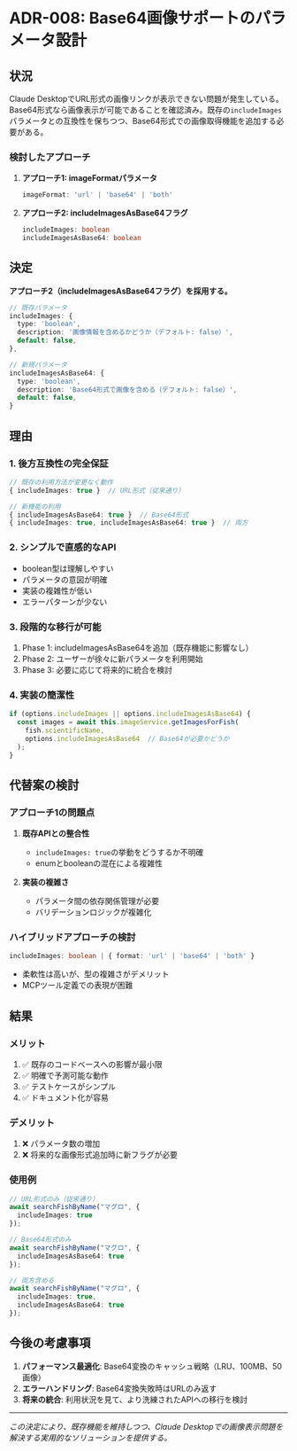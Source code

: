 # ADR-008: Base64画像サポートのパラメータ設計

## 状況

Claude DesktopでURL形式の画像リンクが表示できない問題が発生している。Base64形式なら画像表示が可能であることを確認済み。既存の`includeImages`パラメータとの互換性を保ちつつ、Base64形式での画像取得機能を追加する必要がある。

### 検討したアプローチ

1. **アプローチ1: imageFormatパラメータ**
   ```typescript
   imageFormat: 'url' | 'base64' | 'both'
   ```

2. **アプローチ2: includeImagesAsBase64フラグ**
   ```typescript
   includeImages: boolean
   includeImagesAsBase64: boolean
   ```

## 決定

**アプローチ2（includeImagesAsBase64フラグ）を採用する。**

```typescript
// 既存パラメータ
includeImages: {
  type: 'boolean',
  description: '画像情報を含めるかどうか（デフォルト: false）',
  default: false,
},

// 新規パラメータ
includeImagesAsBase64: {
  type: 'boolean',
  description: 'Base64形式で画像を含める（デフォルト: false）',
  default: false,
}
```

## 理由

### 1. 後方互換性の完全保証

```typescript
// 既存の利用方法が変更なく動作
{ includeImages: true }  // URL形式（従来通り）

// 新機能の利用
{ includeImagesAsBase64: true }  // Base64形式
{ includeImages: true, includeImagesAsBase64: true }  // 両方
```

### 2. シンプルで直感的なAPI

- boolean型は理解しやすい
- パラメータの意図が明確
- 実装の複雑性が低い
- エラーパターンが少ない

### 3. 段階的な移行が可能

1. Phase 1: includeImagesAsBase64を追加（既存機能に影響なし）
2. Phase 2: ユーザーが徐々に新パラメータを利用開始
3. Phase 3: 必要に応じて将来的に統合を検討

### 4. 実装の簡潔性

```typescript
if (options.includeImages || options.includeImagesAsBase64) {
  const images = await this.imageService.getImagesForFish(
    fish.scientificName,
    options.includeImagesAsBase64  // Base64が必要かどうか
  );
}
```

## 代替案の検討

### アプローチ1の問題点

1. **既存APIとの整合性**
   - `includeImages: true`の挙動をどうするか不明確
   - enumとbooleanの混在による複雑性

2. **実装の複雑さ**
   - パラメータ間の依存関係管理が必要
   - バリデーションロジックが複雑化

### ハイブリッドアプローチの検討

```typescript
includeImages: boolean | { format: 'url' | 'base64' | 'both' }
```

- 柔軟性は高いが、型の複雑さがデメリット
- MCPツール定義での表現が困難

## 結果

### メリット

1. ✅ 既存のコードベースへの影響が最小限
2. ✅ 明確で予測可能な動作
3. ✅ テストケースがシンプル
4. ✅ ドキュメント化が容易

### デメリット

1. ❌ パラメータ数の増加
2. ❌ 将来的な画像形式追加時に新フラグが必要

### 使用例

```typescript
// URL形式のみ（従来通り）
await searchFishByName("マグロ", { 
  includeImages: true 
});

// Base64形式のみ
await searchFishByName("マグロ", { 
  includeImagesAsBase64: true 
});

// 両方含める
await searchFishByName("マグロ", { 
  includeImages: true,
  includeImagesAsBase64: true 
});
```

## 今後の考慮事項

1. **パフォーマンス最適化**: Base64変換のキャッシュ戦略（LRU、100MB、50画像）
2. **エラーハンドリング**: Base64変換失敗時はURLのみ返す
3. **将来の統合**: 利用状況を見て、より洗練されたAPIへの移行を検討

---

*この決定により、既存機能を維持しつつ、Claude Desktopでの画像表示問題を解決する実用的なソリューションを提供する。*
